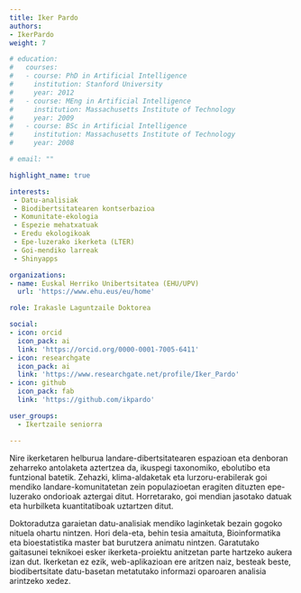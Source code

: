 ```yaml
---
title: Iker Pardo
authors:
- IkerPardo
weight: 7

# education:
#   courses:
#   - course: PhD in Artificial Intelligence
#     institution: Stanford University
#     year: 2012
#   - course: MEng in Artificial Intelligence
#     institution: Massachusetts Institute of Technology
#     year: 2009
#   - course: BSc in Artificial Intelligence
#     institution: Massachusetts Institute of Technology
#     year: 2008

# email: ""

highlight_name: true

interests:
 - Datu-analisiak
 - Biodibertsitatearen kontserbazioa
 - Komunitate-ekologia
 - Espezie mehatxatuak
 - Eredu ekologikoak
 - Epe-luzerako ikerketa (LTER)
 - Goi-mendiko larreak
 - Shinyapps

organizations:
- name: Euskal Herriko Unibertsitatea (EHU/UPV)
  url: 'https://www.ehu.eus/eu/home'

role: Irakasle Laguntzaile Doktorea

social:
- icon: orcid
  icon_pack: ai
  link: 'https://orcid.org/0000-0001-7005-6411'
- icon: researchgate
  icon_pack: ai
  link: 'https://www.researchgate.net/profile/Iker_Pardo'
- icon: github
  icon_pack: fab
  link: 'https://github.com/ikpardo'

user_groups:
  - Ikertzaile seniorra

---
```


Nire ikerketaren helburua landare-dibertsitatearen espazioan eta denboran zeharreko antolaketa aztertzea da, ikuspegi taxonomiko, ebolutibo eta funtzional batetik. Zehazki, klima-aldaketak eta lurzoru-erabilerak goi mendiko landare-komunitatetan zein populazioetan eragiten dituzten epe-luzerako ondorioak aztergai ditut. Horretarako, goi mendian jasotako datuak eta hurbilketa kuantitatiboak uztartzen ditut.

Doktoradutza garaietan datu-analisiak mendiko laginketak bezain gogoko nituela ohartu nintzen. Hori dela-eta, behin tesia amaituta, Bioinformatika eta bioestatistika master bat burutzera animatu nintzen. Garatutako gaitasunei teknikoei esker ikerketa-proiektu anitzetan parte hartzeko aukera izan dut. Ikerketan ez ezik, web-aplikazioan ere aritzen naiz, besteak beste, biodibertsitate datu-basetan metatutako informazi oparoaren analisia arintzeko xedez. 

 
